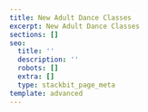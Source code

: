 ```yaml
---
title: New Adult Dance Classes
excerpt: New Adult Dance Classes
sections: []
seo:
  title: ''
  description: ''
  robots: []
  extra: []
  type: stackbit_page_meta
template: advanced
---
```

